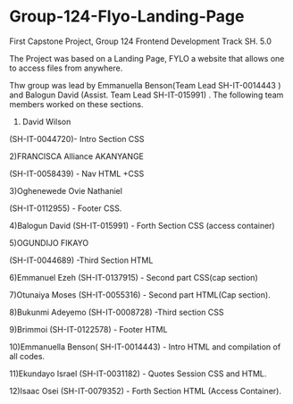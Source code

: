 # Group-124-Flyo-Landing-Page
First Capstone Project, Group 124 Frontend Development Track SH. 5.0


The Project was based on a Landing Page, FYLO a website that allows one to access files from anywhere. 

Thw group was lead by Emmanuella Benson(Team Lead SH-IT-0014443 ) and Balogun David (Assist. Team Lead SH-IT-015991) . The following team members worked on these sections. 

1) David Wilson

(SH-IT-0044720)- Intro Section CSS

2)FRANCISCA Alliance AKANYANGE

(SH-IT-0058439) - Nav HTML +CSS 

3)Oghenewede Ovie Nathaniel

(SH-IT-0112955) - Footer CSS. 

4)Balogun David (SH-IT-015991) -  Forth Section CSS (access container) 

5)OGUNDIJO FIKAYO 

(SH-IT-0044689) -Third Section HTML

6)Emmanuel Ezeh (SH-IT-0137915) - Second part  CSS(cap section) 

7)Otunaiya Moses (SH-IT-0055316) - Second part HTML(Cap section). 

8)Bukunmi Adeyemo (SH-IT-0008728) -Third section CSS

9)Brimmoi (SH-IT-0122578) - Footer HTML 

10)Emmanuella Benson( SH-IT-0014443) - Intro HTML and compilation of all codes.

11)Ekundayo Israel (SH-IT-0031182) - Quotes Session CSS and HTML. 

12)Isaac Osei (SH-IT-0079352) - Forth Section HTML (Access Container). 
